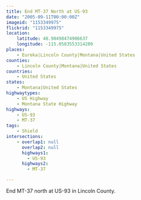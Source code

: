 ```yaml
---
title: End MT-37 North at US-93
date: "2005-09-11T00:00:00Z"
imageid: "1153349975"
flickrid: "1153349975"
location:
    latitude: 48.90498474906637
    longitude: -115.0583553314209
places:
    - Eureka|Lincoln County|Montana|United States
counties:
    - Lincoln County|Montana|United States
countries:
    - United States
states:
    - Montana|United States
highwaytypes:
    - US Highway
    - Montana State Highway
highways:
    - US-93
    - MT-37
tags:
    - Shield
intersections:
    - overlap1: null
      overlap2: null
      highways1:
        - US-93
      highways2:
        - MT-37

---
```

End MT-37 north at US-93 in Lincoln County.